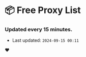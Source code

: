 # :package: Free Proxy List
### Updated every 15 minutes.

- Last updated: `2024-09-15 00:11`

:heart:
